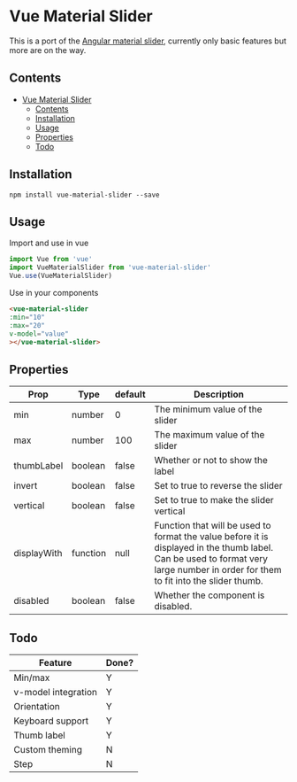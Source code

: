 # Vue Material Slider
This is a port of the [Angular material slider](https://material.angular.io/components/slider/overview), currently only basic features but more are on the way. 

## Contents
- [Vue Material Slider](#vue-material-slider)
  - [Contents](#contents)
  - [Installation](#installation)
  - [Usage](#usage)
  - [Properties](#properties)
  - [Todo](#todo)

## Installation
```
npm install vue-material-slider --save
```
## Usage
Import and use in vue

```javascript
import Vue from 'vue'
import VueMaterialSlider from 'vue-material-slider'
Vue.use(VueMaterialSlider)
```
Use in your components
```html
<vue-material-slider
:min="10"
:max="20"
v-model="value"
></vue-material-slider>
```

## Properties
| Prop| Type| default| Description |
| --- | --- | --- |--- |
| min | number | 0 | The minimum value of the slider |
| max | number | 100| The maximum value of the slider |
| thumbLabel | boolean | false | Whether or not to show the label |
| invert | boolean | false| Set to true to reverse the slider |
| vertical | boolean | false | Set to true to make the slider vertical |
| displayWith| function | null | Function that will be used to format the value before it is displayed in the thumb label. Can be used to format very large number in order for them to fit into the slider thumb. |
| disabled | boolean | false| Whether the component is disabled.|


## Todo

|Feature|Done?|
|--|--|
|Min/max  | Y |
|v-model integration| Y |
|Orientation  | Y |
|Keyboard support| Y |
|Thumb label| Y |
|Custom theming| N |
|Step| N |
